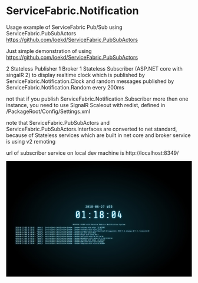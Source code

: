 # ServiceFabric.Notification
Usage example of ServiceFabric Pub/Sub using ServiceFabric.PubSubActors https://github.com/loekd/ServiceFabric.PubSubActors

Just simple demonstration of using https://github.com/loekd/ServiceFabric.PubSubActors

2 Stateless Publisher
1 Broker
1 Stateless Subscriber (ASP.NET core with singalR 2) to display realtime clock which is published by ServiceFabric.Notification.Clock and
random messages published by ServiceFabric.Notification.Random every 200ms

not that if you publish ServiceFabric.Notification.Subscriber more then one instance, you need to use SignalR Scaleout with redist, defined in /PackageRoot/Config/Settings.xml

note that ServiceFabric.PubSubActors and ServiceFabric.PubSubActors.Interfaces are converted to net standard, because of Stateless services which are built in net core
and broker service is using v2 remoting

url of subscriber service on local dev machine is http://localhost:8349/

![alt text](https://github.com/danijel-peric/ServiceFabric.Notification/blob/master/index.jpg)
